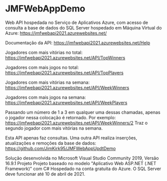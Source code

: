 # JMFWebAppDemo
Web API hospedada no Serviço de Aplicativos Azure, com acesso de consulta a base de dados do SQL Server hospedado em Máquina Virtual do Azure:
https://jmfwebapi2021.azurewebsites.net/

Documentação da API:
https://jmfwebapi2021.azurewebsites.net/Help

Jogadores com mais vitórias no total:
https://jmfwebapi2021.azurewebsites.net/API/TopWinners

Jogadores com mais jogos no total:
https://jmfwebapi2021.azurewebsites.net/API/TopPlayers

Jogadores com mais vitórias na semana:
https://jmfwebapi2021.azurewebsites.net/API/WeekWinners

Jogadores com mais jogos na semana:
https://jmfwebapi2021.azurewebsites.net/API/WeekPlayers

Passando um número de 1 a 3 em qualquer uma dessas chamadas, apenas o jogador nessa colocação é retornado.
Por exemplo:
https://jmfwebapi2021.azurewebsites.net/API/WeekWinners/2
Traz o segundo jogador com mais vitórias na semana.

Esta API apenas faz consultas. Uma outra API realiza inserções, atualizações e remoções da base de dados:
https://github.com/JimKirk95/JMFWebAppUpdtDemo

Solução desenvolvida no Microsoft Visual Studio Community 2019, Versão 16.9.1
Projeto Projeto baseado no modelo "Aplicativo Web ASP.NET (.NET Framework)" com C#
Hospedado na conta gratuita do Azure. O SQL Server deve funcionar até 10 de abril de 2021.
